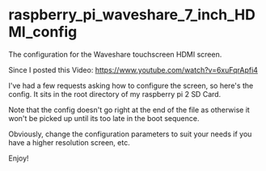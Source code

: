 # raspberry_pi_waveshare_7_inch_HDMI_config

The configuration for the Waveshare touchscreen HDMI screen.

Since I posted this Video: https://www.youtube.com/watch?v=6xuFqrApfi4

I've had a few requests asking how to configure the screen, so here's the config. It sits in the root directory of my raspberry pi 2 SD Card.

Note that the config doesn't go right at the end of the file as otherwise it won't be picked up until its too late in the boot sequence.

Obviously, change the configuration parameters to suit your needs if you have a higher resolution screen, etc.

Enjoy!
